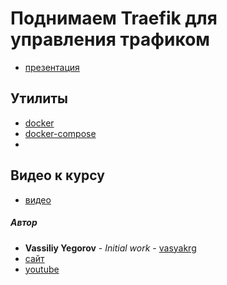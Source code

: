 # Поднимаем Traefik для управления трафиком
- [презентация]()

## Утилиты
- [docker](https://docs.docker.com/get-docker/)
- [docker-compose](https://docs.docker.com/compose/install/)
-
## Видео к курсу
- [видео]()

##### Автор
- **Vassiliy Yegorov** - *Initial work* - [vasyakrg](https://github.com/vasyakrg)
- [сайт](https://vk.com/realmanual)
- [youtube](https://youtube.com/realmanual)
